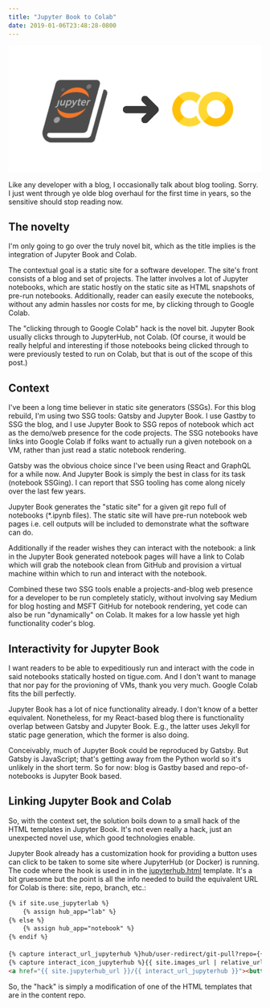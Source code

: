 ```yaml
---
title: "Jupyter Book to Colab"
date: 2019-01-06T23:48:28-0800
---
```

![](jupyter_book_to_colab.png)

Like any developer with a blog, I occasionally talk about blog
tooling. Sorry. I just went through ye olde blog overhaul for the
first time in years, so the sensitive should stop reading now. 

## The novelty

I'm only going to go over the truly novel bit, which as the title
implies is the integration of Jupyter Book and Colab. 

The contextual goal is a static site for a software developer. The
site's front consists of a blog and set of projects. The latter
involves a lot of Jupyter notebooks, which are static hostly on the
static site as HTML snapshots of pre-run notebooks. Additionally,
reader can easily execute the notebooks, without any admin hassles nor
costs for me, by clicking through to Google Colab.

The "clicking through to Google Colab" hack is the novel bit. Jupyter
Book usually clicks through to JupyterHub, not Colab. (Of course, it
would be really helpful and interesting if those notebooks being
clicked through to were previously tested to run on Colab, but that is
out of the scope of this post.)

## Context

I've been a long time believer in static site generators (SSGs). For
this blog rebuild, I'm using two SSG tools: Gatsby and Jupyter Book. I
use Gastby to SSG the blog, and I use Jupyter Book to SSG repos of
notebook which act as the demo/web presence for the code projects. The
SSG notebooks have links into Google Colab if folks want to actually
run a given notebook on a VM, rather than just read a static notebook
rendering.

Gatsby was the obvious choice since I've been using React and GraphQL
for a while now. And Jupyter Book is simply the best in class for its
task (notebook SSGing). I can report that SSG tooling has come along
nicely over the last few years.

Jupyter Book generates the "static site" for a given git repo full of
notebooks (*.ipynb files). The static site will have pre-run notebook
web pages i.e. cell outputs will be included to demonstrate what the
software can do.

Additionally if the reader wishes they can interact with the notebook:
a link in the Jupyter Book generated notebook pages will have a link
to Colab which will grab the notebook clean from GitHub and provision
a virtual machine within which to run and interact with the notebook.

Combined these two SSG tools enable a projects-and-blog web presence
for a developer to be run completely staticly, without involving say
Medium for blog hosting and MSFT GitHub for notebook rendering, yet
code can also be run "dynamically" on Colab. It makes for a low hassle
yet high functionality coder's blog.

## Interactivity for Jupyter Book

I want readers to be able to expeditiously run and interact with
the code in said notebooks statically hosted on tigue.com. And I don't
want to manage that nor pay for the provioning of VMs, thank you very
much. Google Colab fits the bill perfectly.

Jupyter Book has a lot of nice functionality already. I don't know of
a better equivalent. Nonetheless, for my React-based blog there is
functionality overlap between Gatsby and Jupyter Book. E.g., the
latter uses Jekyll for static page generation, which the former is
also doing.

Conceivably, much of Jupyter Book could be reproduced by
Gatsby. But Gatsby is JavaScript; that's getting away from the Python
world so it's unlikely in the short term. So for now: blog is Gastby
based and repo-of-notebooks is Jupyter Book based.

## Linking Jupyter Book and Colab

So, with the context set, the solution boils down to a small hack of
the HTML templates in Jupyter Book. It's not even really a hack, just
an unexpected novel use, which good technologies enable.

Jupyter Book already has a customization hook for providing a button
uses can click to be taken to some site where JupyterHub (or Docker)
is running. The code where the hook is used in in the 
[jupyterhub.html](https://github.com/jupyter/jupyter-book/blob/master/jupyter_book/book_template/_includes/buttons/jupyterhub.html#L9)
template. It's a bit gruesome but the point is all the info needed
to build the equivalent URL for Colab is there: site, repo, branch, etc.:

```html
{% if site.use_jupyterlab %}
    {% assign hub_app="lab" %}
{% else %}
    {% assign hub_app="notebook" %}
{% endif %}

{% capture interact_url_jupyterhub %}hub/user-redirect/git-pull?repo={{ site.binder_repo_base }}/{{ site.binder_repo_org }}/{{ site.binder_repo_name }}&amp;branch={{ site.binder_repo_branch }}&amp;subPath={{ page.interact_link | url_encode }}&amp;app={{ hub_app }}{% endcapture %}
{% capture interact_icon_jupyterhub %}{{ site.images_url | relative_url }}/logo_jupyterhub.svg{% endcapture %}
<a href="{{ site.jupyterhub_url }}/{{ interact_url_jupyterhub }}"><button class="interact-button" id="interact-button-jupyterhub"><img class="interact-button-logo" src="{{ interact_icon_jupyterhub }}" alt="Interact" />{{ site.jupyterhub_interact_text }}</button></a>
```

So, the "hack" is simply a modification of one of the HTML templates that are in the content repo.
